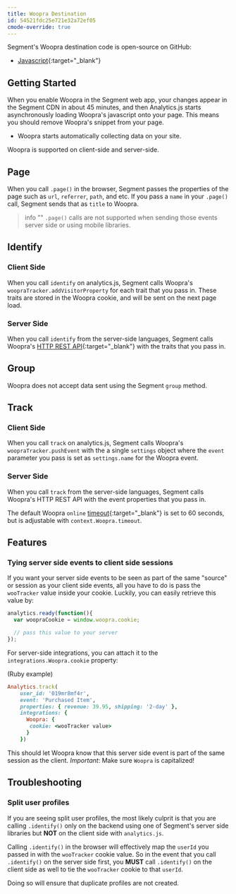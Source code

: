 ```yaml
---
title: Woopra Destination
id: 54521fdc25e721e32a72ef05
cmode-override: true
---
```

Segment's Woopra destination code is open-source on GitHub:
- [Javascript](https://github.com/segmentio/analytics.js-integrations/tree/master/integrations/woopra){:target="_blank"}

## Getting Started

When you enable Woopra in the Segment web app, your changes appear in the Segment CDN in about 45 minutes, and then Analytics.js starts asynchronously loading Woopra's javascript onto your page. This means you should remove Woopra's snippet from your page.
+ Woopra starts automatically collecting data on your site.

Woopra is supported on client-side and server-side.

## Page

When you call `.page()` in the browser, Segment passes the properties of the page such as `url`, `referrer`, `path`, and etc. If you pass a `name` in your `.page()` call, Segment sends that as `title` to Woopra.

> info ""
>  `.page()` calls are not supported when sending those events server side or using mobile libraries.


## Identify


### Client Side

When you call `identify` on analytics.js, Segment calls Woopra's `woopraTracker.addVisitorProperty` for each trait that you pass in. These traits are stored in the Woopra cookie, and will be sent on the next page load.


### Server Side

When you call `identify` from the server-side languages, Segment calls Woopra's [HTTP REST API](https://docs.woopra.com/reference/intro-http-tracking){:target="_blank"} with the traits that you pass in.


## Group

Woopra does not accept data sent using the Segment `group` method.


## Track


### Client Side

When you call `track` on analytics.js, Segment calls Woopra's `woopraTracker.pushEvent` with the a single `settings` object where the `event` parameter you pass is set as `settings.name` for the Woopra event.


### Server Side

When you call `track` from the server-side languages, Segment calls Woopra's HTTP REST API with the event properties that you pass in.

The default Woopra `online` [timeout](https://docs.woopra.com/reference/intro-http-tracking){:target="_blank"} is set to 60 seconds, but is adjustable with `context.Woopra.timeout`.

## Features

### Tying server side events to client side sessions

If you want your server side events to be seen as part of the same "source" or session as your client side events, all you have to do is pass the `wooTracker` value inside your cookie. Luckily, you can easily retrieve this value by:

```js
analytics.ready(function(){
  var woopraCookie = window.woopra.cookie;

  // pass this value to your server
});
```

For server-side integrations, you can attach it to the `integrations.Woopra.cookie` property:

(Ruby example)

```ruby
Analytics.track(
    user_id: '019mr8mf4r',
    event: 'Purchased Item',
    properties: { revenue: 39.95, shipping: '2-day' },
    integrations: {
      Woopra: {
       cookie: <wooTracker value>
      }
    })
```

This should let Woopra know that this server side event is part of the same session as the client. *Important*: Make sure `Woopra` is capitalized!

## Troubleshooting

### Split user profiles

If you are seeing split user profiles, the most likely culprit is that you are calling `.identify()` only on the backend using one of Segment's server side libraries but **NOT** on the client side with `analytics.js`.

Calling `.identify()` in the browser will effectively map the `userId` you passed in with the `wooTracker` cookie value. So in the event that you call `.identify()` on the server side first, you **MUST** call `.identify()` on the client side as well to tie the `wooTracker` cookie to that `userId`.

Doing so will ensure that duplicate profiles are not created.

